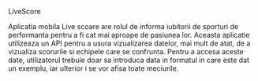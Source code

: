 LiveScore

Aplicatia mobila Live scoare are rolul de informa iubitorii de sporturi de performanta pentru a fi cat mai aproape de pasiunea lor.
Aceasta aplicatie utilizeaza un API pentru a usura vizualizarea datelor, mai mult de atat, de a vizualiza scorurile si echipele care se confrunta.
Pentru a accesa aceste date, utilizatorul trebuie doar sa introduca data in formatul in care este dat un exemplu, iar ulterior i se vor afisa toate meciurile.

